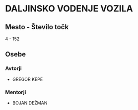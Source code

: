 # DALJINSKO VODENJE VOZILA
## Mesto - Število točk
4 - 152
## Osebe
### Avtorji
 * GREGOR KEPE
### Mentorji
 * BOJAN DEŽMAN